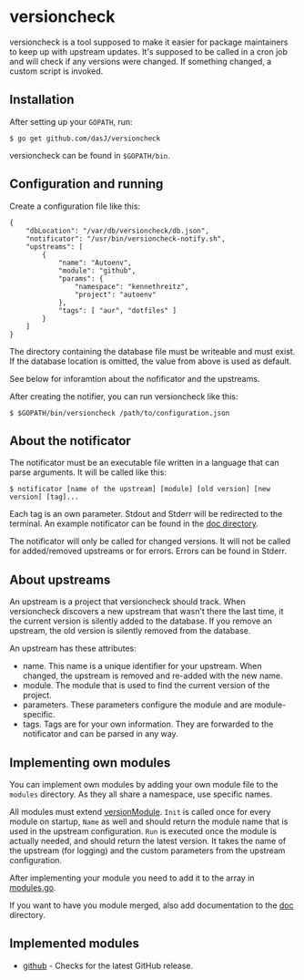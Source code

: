 # versioncheck

versioncheck is a tool supposed to make it easier for package maintainers to keep up with upstream updates.
It's supposed to be called in a cron job and will check if any versions were changed.
If something changed, a custom script is invoked.

## Installation

After setting up your `GOPATH`, run:

```
$ go get github.com/dasJ/versioncheck
```

versioncheck can be found in `$GOPATH/bin`.

## Configuration and running

Create a configuration file like this:

```
{
	"dbLocation": "/var/db/versioncheck/db.json",
	"notificator": "/usr/bin/versioncheck-notify.sh",
	"upstreams": [
		{
			"name": "Autoenv",
			"module": "github",
			"params": {
				"namespace": "kennethreitz",
				"project": "autoenv"
			},
			"tags": [ "aur", "dotfiles" ]
		}
	]
}
```

The directory containing the database file must be writeable and must exist.
If the database location is omitted, the value from above is used as default.

See below for inforamtion about the nofificator and the upstreams.

After creating the notifier, you can run versioncheck like this:

```
$ $GOPATH/bin/versioncheck /path/to/configuration.json
```

## About the notificator

The notificator must be an executable file written in a language that can parse arguments.
It will be called like this:

```
$ notificator [name of the upstream] [module] [old version] [new version] [tag]...
```

Each tag is an own parameter.
Stdout and Stderr will be redirected to the terminal.
An example notificator can be found in the [doc directory](doc/notificator-example.sh).

The notificator will only be called for changed versions.
It will not be called for added/removed upstreams or for errors.
Errors can be found in Stderr.

## About upstreams

An upstream is a project that versioncheck should track.
When versioncheck discovers a new upstream that wasn't there the last time, it the current version is silently added to the database.
If you remove an upstream, the old version is silently removed from the database.

An upstream has these attributes:

- name. This name is a unique identifier for your upstream. When changed, the upstream is removed and re-added with the new name.
- module. The module that is used to find the current version of the project.
- parameters. These parameters configure the module and are module-specific.
- tags. Tags are for your own information. They are forwarded to the notificator and can be parsed in any way.

## Implementing own modules

You can implement own modules by adding your own module file to the `modules` directory.
As they all share a namespace, use specific names.

All modules must extend [versionModule](moduleRunner/module.go).
`Init` is called once for every module on startup, `Name` as well and should return the module name that is used in the upstream configuration.
`Run` is executed once the module is actually needed, and should return the latest version. It takes the name of the upstream (for logging) and the custom parameters from the upstream configuration.

After implementing your module you need to add it to the array in [modules.go](moduleRunner/modules.go).

If you want to have you module merged, also add documentation to the [doc](doc/) directory.

## Implemented modules

- [github](doc/github.md) - Checks for the latest GitHub release.

